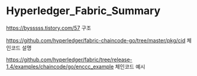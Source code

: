 # Hyperledger_Fabric_Summary

https://bysssss.tistory.com/57 구조

https://github.com/hyperledger/fabric-chaincode-go/tree/master/pkg/cid 체인코드 설명


https://github.com/hyperledger/fabric/tree/release-1.4/examples/chaincode/go/enccc_example 체인코드 예시
